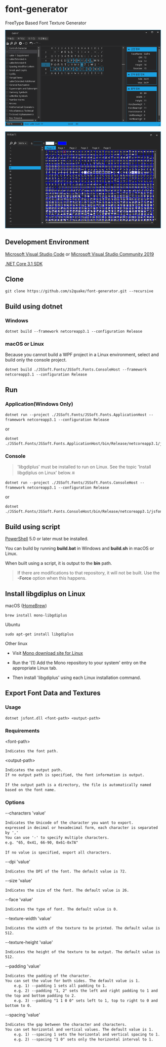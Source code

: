 # font-generator

FreeType Based Font Texture Generator

![main](./image01.png)

![preview](./image02.png)

## Development Environment

[Microsoft Visual Studio Code](https://code.visualstudio.com/) or [Microsoft Visual Studio Community 2019](https://visualstudio.microsoft.com/ko/downloads/)

[.NET Core 3.1 SDK](https://dotnet.microsoft.com/download/dotnet-core/3.1)

## Clone

```console
git clone https://github.com/s2quake/font-generator.git --recursive
```

## Build using dotnet

### Windows

```console
dotnet build --framework netcoreapp3.1 --configuration Release
```

### macOS or Linux

Because you cannot build a WPF project in a Linux environment, select and build only the console project.

```console
dotnet build ./JSSoft.Fonts/JSSoft.Fonts.ConsoleHost --framework netcoreapp3.1 --configuration Release
```

## Run

### Application(Windows Only)

```console
dotnet run --project ./JSSoft.Fonts/JSSoft.Fonts.ApplicationHost --framework netcoreapp3.1 --configuration Release
```

or

```console
dotnet ./JSSoft.Fonts/JSSoft.Fonts.ApplicationHost/bin/Release/netcoreapp3.1/jsfontApp.dll
```

### Console

> 'libgdiplus' must be installed to run on Linux. See the topic 'Install libgdiplus on Linux' below.ㅍ

```console
dotnet run --project ./JSSoft.Fonts/JSSoft.Fonts.ConsoleHost --framework netcoreapp3.1 --configuration Release
```

or

```console
dotnet ./JSSoft.Fonts/JSSoft.Fonts.ConsoleHost/bin/Release/netcoreapp3.1/jsfont.dll
```

## Build using script

[PowerShell](https://docs.microsoft.com/en-us/powershell/) 5.0 or later must be installed.

You can build by running **build.bat** in Windows and **build.sh** in macOS or Linux.

When built using a script, it is output to the **bin** path.

> If there are modifications to that repository, it will not be built. Use the **-Force** option when this happens.

## Install libgdiplus on Linux

macOS ([HomeBrew](https://brew.sh/))

```console
brew install mono-libgdiplus
```

Ubuntu

```console
sudo apt-get install libgdiplus
```

Other linux

* Visit [Mono download site for Linux](https://www.mono-project.com/download/stable/#download-lin)

* Run the '(1) Add the Mono repository to your system' entry on the appropriate Linux tab.

* Then install 'libgdiplus' using each Linux installation command.

## Export Font Data and Textures

### Usage

```console
dotnet jsfont.dll <font-path> <output-path>
```

### Requirements

\<font-path\>

```plain
Indicates the font path.
```

\<output-path\>

```plain
Indicates the output path.
If no output path is specified, the font information is output.

If the output path is a directory, the file is automatically named based on the font name.
```

### Options

--characters 'value'

```plain
Indicates the Unicode of the character you want to export.
expressed in decimal or hexadecimal form, each character is separated by ','
You can use '-' to specify multiple characters.
e.g. "65, 0x41, 66-90, 0x61-0x7A"

If no value is specified, export all characters.
```

--dpi 'value'

```plain
Indicates the DPI of the font. The default value is 72.
```

--size 'value'

```plain
Indicates the size of the font. The default value is 26.
```

--face 'value'

```plain
Indicates the type of font. The default value is 0.
```

--texture-width 'value'

```plain
Indicates the width of the texture to be printed. The default value is 512.
```

--texture-height 'value'

```plain
Indicates the height of the texture to be output. The default value is 512.
```

--padding 'value'

```plain
Indicates the padding of the character. 
You can set the value for both sides. The default value is 1.
    e.g. 1) --padding 1 sets all padding to 1.
    e.g. 2) --padding "1, 2" sets the left and right padding to 1 and the top and bottom padding to 2.
    e.g. 3) --padding "1 1 0 0" sets left to 1, top to right to 0 and bottom to 0.
```

--spacing 'value'

```plain
Indicates the gap between the character and characters.
You can set horizontal and vertical values. The default value is 1.
    e.g. 1) --spacing 1 sets the horizontal and vertical spacing to 1.
    e.g. 2) --spacing "1 0" sets only the horizontal interval to 1.
```
